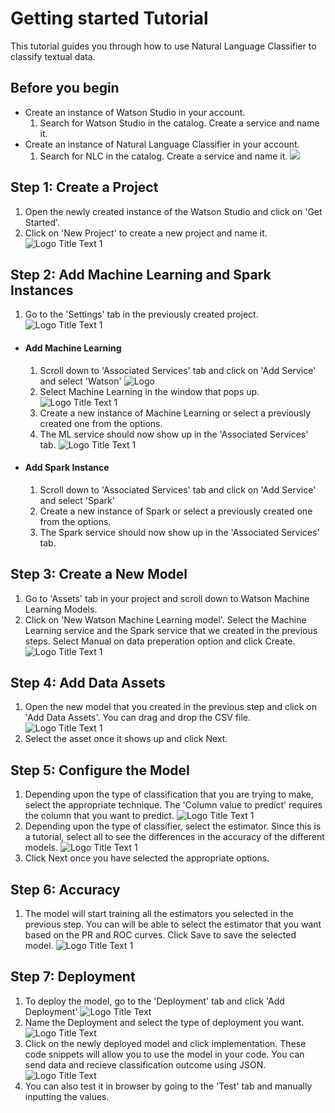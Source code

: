# Getting started Tutorial
This tutorial guides you through how to use Natural Language Classifier to classify textual data.

## Before you begin
  * Create an instance of Watson Studio in your account.
    1. Search for Watson Studio in the catalog. Create a service and name it.
  * Create an instance of Natural Language Classifier in your account.
    1. Search for NLC in the catalog. Create a service and name it.
![](https://github.com/shauryg/Watson-CI/blob/master/Tutorials/Natural%20Language%20Classifier/Pics/Capture%201.JPG)

## Step 1: Create a Project
1. Open the newly created instance of the Watson Studio and click on 'Get Started'.
2. Click on 'New Project' to create a new project and name it.
![](https://github.com/shauryg/Watson-CI/blob/master/Tutorials/Machine%20Learning/Pics/Create_New_Project.PNG "Logo Title Text 1")

## Step 2: Add Machine Learning and Spark Instances
1. Go to the 'Settings' tab in the previously created project.
![](https://github.com/shauryg/Watson-CI/blob/master/Tutorials/Machine%20Learning/Pics/Create_New_Project.PNG "Logo Title Text 1")
  * #### Add Machine Learning
    1. Scroll down to 'Associated Services' tab and click on 'Add Service' and select 'Watson'
![](https://github.com/shauryg/Watson-CI/blob/master/Tutorials/Machine%20Learning/Pics/Add_Service_MachineLearning.PNG "Logo")
    2. Select Machine Learning in the window that pops up.
![](https://github.com/shauryg/Watson-CI/blob/master/Tutorials/Machine%20Learning/Pics/MachineLearning.PNG "Logo Title Text 1")
    3. Create a new instance of Machine Learning or select a previously created one from the options.
    4. The ML service should now show up in the 'Associated Services' tab.
![](https://github.com/shauryg/Watson-CI/blob/master/Tutorials/Machine%20Learning/Pics/Added_MachineLearning.PNG "Logo Title Text 1")
  * #### Add Spark Instance
    1. Scroll down to 'Associated Services' tab and click on 'Add Service' and select 'Spark' 
    2. Create a new instance of Spark or select a previously created one from the options.
    3. The Spark service should now show up in the 'Associated Services' tab.    
    
## Step 3: Create a New Model
1. Go to 'Assets' tab in your project and scroll down to Watson Machine Learning Models.
2. Click on 'New Watson Machine Learning model'. Select the Machine Learning service and the Spark service that we created in the previous steps. Select Manual on data preperation option and click Create.
 ![](https://github.com/shauryg/Watson-CI/blob/master/Tutorials/Machine%20Learning/Pics/Create%20a%20Model.PNG "Logo Title Text 1")

## Step 4: Add Data Assets
1. Open the new model that you created in the previous step and click on 'Add Data Assets'. You can drag and drop the CSV file.
![](https://github.com/shauryg/Watson-CI/blob/master/Tutorials/Machine%20Learning/Pics/Add%20Data%20Assets.PNG "Logo Title Text 1")
2. Select the asset once it shows up and click Next.

## Step 5: Configure the Model
1. Depending upon the type of classification that you are trying to make, select the appropriate technique. The 'Column value to predict' requires the column that you want to predict.
![](https://github.com/shauryg/Watson-CI/blob/master/Tutorials/Machine%20Learning/Pics/Configure%20Model.PNG "Logo Title Text 1")
2. Depending upon the type of classifier, select the estimator. Since this is a tutorial, select all to see the differences in the accuracy of the different models.
![](https://github.com/shauryg/Watson-CI/blob/master/Tutorials/Machine%20Learning/Pics/Select%20Estimators.PNG "Logo Title Text 1")
3. Click Next once you have selected the appropriate options.

## Step 6: Accuracy
1. The model will start training all the estimators you selected in the previous step. You can will be able to select the estimator that you want based on the PR and ROC curves. Click Save to save the selected model.
![](https://github.com/shauryg/Watson-CI/blob/master/Tutorials/Machine%20Learning/Pics/Estimator%20Predictions.PNG "Logo Title Text 1")

## Step 7: Deployment
1. To deploy the model, go to the 'Deployment' tab and click 'Add Deployment'
![](https://github.com/shauryg/Watson-CI/blob/master/Tutorials/Machine%20Learning/Pics/deployment.PNG "Logo Title Text")
2. Name the Deployment and select the type of deployment you want.
![](https://github.com/shauryg/Watson-CI/blob/master/Tutorials/Machine%20Learning/Pics/Name_Deployment.PNG "Logo Title Text")
3. Click on the newly deployed model and click implementation. These code snippets will allow you to use the model in your code. You can send data and recieve classification outcome using JSON.
![](https://github.com/shauryg/Watson-CI/blob/master/Tutorials/Machine%20Learning/Pics/Implementation.PNG "Logo Title Text")
4. You can also test it in browser by going to the 'Test' tab and manually inputting the values.
